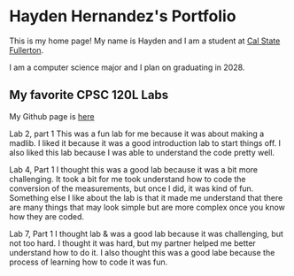 # Hayden Hernandez's Portfolio

This is my home page! My name is Hayden and I am a student at [Cal State Fullerton](http://www.fullerton.edu/).

I am a computer science major and I plan on graduating in 2028.

## My favorite CPSC 120L Labs

My Github page is [here](http://github.com/Hayjer13)

Lab 2, part 1
This was a fun lab for me because it was about making a madlib. I liked it because it was a good introduction lab to start things off. I also liked this lab because I was able to understand the code pretty well.

Lab 4, Part 1 
I thought this was a good lab because it was a bit more challenging. It took a bit for me took understand how to code the conversion of the measurements, but once I did, it was kind of fun. Something else I like about the lab is that it made me understand that there are many things that may look simple but are more complex once you know how they are coded.

Lab 7, Part 1
I thought lab & was a good lab because it was challenging, but not too hard. I thought it was hard, but my partner helped me better understand how to do it. I also thought this was a good labe because the process of learning how to code it was fun.